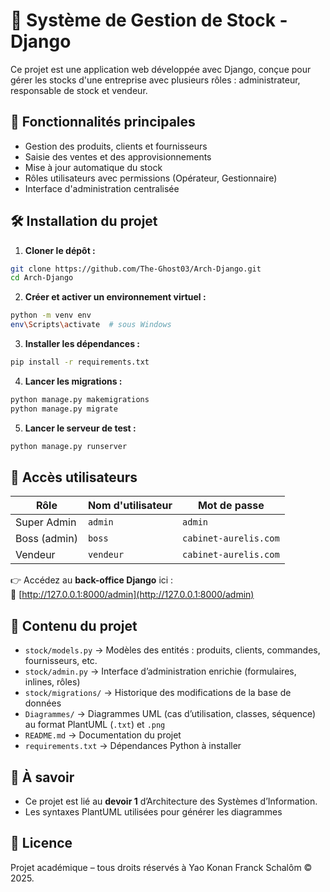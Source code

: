 # 💼 Système de Gestion de Stock - Django

Ce projet est une application web développée avec Django, conçue pour gérer les stocks d'une entreprise avec plusieurs rôles : administrateur, responsable de stock et vendeur.

## 🚀 Fonctionnalités principales

- Gestion des produits, clients et fournisseurs
- Saisie des ventes et des approvisionnements
- Mise à jour automatique du stock
- Rôles utilisateurs avec permissions (Opérateur, Gestionnaire)
- Interface d'administration centralisée

## 🛠️ Installation du projet

1. **Cloner le dépôt :**

```bash
git clone https://github.com/The-Ghost03/Arch-Django.git
cd Arch-Django
```

2. **Créer et activer un environnement virtuel :**

```bash
python -m venv env
env\Scripts\activate  # sous Windows
```

3. **Installer les dépendances :**

```bash
pip install -r requirements.txt
```

4. **Lancer les migrations :**

```bash
python manage.py makemigrations
python manage.py migrate
```

5. **Lancer le serveur de test :**

```bash
python manage.py runserver
```

## 🔐 Accès utilisateurs

| Rôle         | Nom d'utilisateur | Mot de passe          |
| ------------ | ----------------- | --------------------- |
| Super Admin  | `admin`           | `admin`               |
| Boss (admin) | `boss`            | `cabinet-aurelis.com` |
| Vendeur      | `vendeur`         | `cabinet-aurelis.com` |

👉 Accédez au **back-office Django** ici :  
📍 [http://127.0.0.1:8000/admin](http://127.0.0.1:8000/admin)

## 📁 Contenu du projet

- `stock/models.py` → Modèles des entités : produits, clients, commandes, fournisseurs, etc.
- `stock/admin.py` → Interface d’administration enrichie (formulaires, inlines, rôles)
- `stock/migrations/` → Historique des modifications de la base de données
- `Diagrammes/` → Diagrammes UML (cas d’utilisation, classes, séquence) au format PlantUML (`.txt`) et `.png`
- `README.md` → Documentation du projet
- `requirements.txt` → Dépendances Python à installer

## 📌 À savoir

- Ce projet est lié au **devoir 1** d’Architecture des Systèmes d’Information.
- Les syntaxes PlantUML utilisées pour générer les diagrammes

## 📜 Licence

Projet académique – tous droits réservés à Yao Konan Franck Schalôm © 2025.
